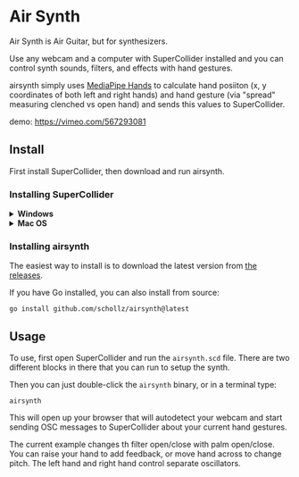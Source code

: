 # Air Synth

Air Synth is Air Guitar, but for synthesizers.

Use any webcam and a computer with SuperCollider installed and you can control synth sounds, filters, and effects with hand gestures.


airsynth simply uses [MediaPipe Hands](https://google.github.io/mediapipe/solutions/hands.html) to calculate hand posiiton (x, y coordinates of both left and right hands) and hand gesture (via "spread" measuring clenched vs open hand) and sends this values to SuperCollider.

demo: https://vimeo.com/567293081

## Install

First install SuperCollider, then download and run airsynth.

### Installing SuperCollider

<details><summary><strong>Windows</strong></summary>


[Click here](https://github.com/supercollider/supercollider/releases/download/Version-3.11.2/SuperCollider-3.11.2-Windows-32bit-VS.exe) to download the latest Windows release. This is the *32-bit* release, rather than the 64-bit release, because [the most recent Windows Update prevents the 64-bit version from starting](https://github.com/supercollider/supercollider/issues/4368#issuecomment-832050665). But 32-bit will work just fine!

Then [click here](https://github.com/supercollider/sc3-plugins/releases/download/Version-3.11.1/sc3-plugins-3.11.1-Windows-32bit-VS.zip) to download the 32-bit sc3-plugins. Unzip these plugins and then copy and paste the `SC3plugins` folder into the following folder:

```
C:\Users\<yourname>\AppData\Local\SuperCollider\Extensions\
```

</details>

<details><summary><strong>Mac OS</strong></summary>


[Click here](https://supercollider.github.io/download) to go to the website to download SuperCollider. *Make sure to check your version* of Mac OS and install the correct version of SuperCollider.

Then, [click here](https://github.com/supercollider/sc3-plugins/releases/download/Version-3.11.1/sc3-plugins-3.11.1-macOS-signed.zip) to download the plugins for Mac OS. Unzip this archive. Then copy the `SC3plugins` folder to your Extensions folder:

```
/Users/<yourname>/Library/Application Support/SuperCollider/Extensions
```

</details>

### Installing airsynth

The easiest way to install is to download the latest version from [the releases](https://github.com/schollz/airsynth/releases/latest).

If you have Go installed, you can also install from source:

```
go install github.com/schollz/airsynth@latest
```


## Usage

To use, first open SuperCollider and run the `airsynth.scd` file. There are two different blocks in there that you can run to setup the synth.

Then you can just double-click the `airsynth` binary, or in a terminal type:

```
airsynth
```

This will open up your browser that will autodetect your webcam and start sending OSC messages to SuperCollider about your current hand gestures.


The current example changes th filter open/close with palm open/close. You can raise your hand to add feedback, or move hand across to change pitch. The left hand and right hand control separate oscillators.





